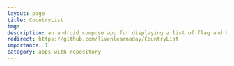 ```yaml
---
layout: page
title: CountryList
img:
description: an android compose app for displaying a list of flag and bookmarking fav flags
redirect: https://github.com/livenlearnaday/CountryList
importance: 1
category: apps-with-repository
---
```

